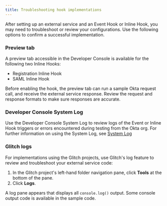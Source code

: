 ```yaml
---
title: Troubleshooting hook implementations
---
```


After setting up an external service and an Event Hook or Inline Hook, you may need to troubleshoot or review your configurations. Use the following options to confirm a successful implementation.

### Preview tab ###

A preview tab accessible in the Developer Console is available for the following two Inline Hooks:

* Registration Inline Hook
* SAML Inline  Hook

Before enabling the hook, the preview tab can run a sample Okta request call, and receive the external service response. Review the request and response formats to make sure responses are accurate.

### Developer Console System Log ###

Use the Developer Console System Log to review logs of the Event or Inline Hook triggers or errors encountered during testing from the Okta org. For further information on using the System Log, see [System Log](https://help.okta.com/en/prod/Content/Topics/Reports/Reports_SysLog.htm)

### Glitch logs ###

For implementations using the Glitch projects, use Glitch's log feature to review and troubleshoot your external service code:

1. In the Glitch project's left-hand folder navigation pane, click **Tools** at the bottom of the pane.
2. Click **Logs**.

A log pane appears that displays all `console.log()` output. Some console output code is available in the sample code.
